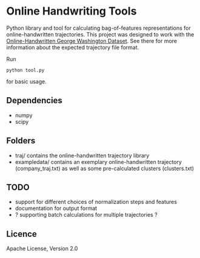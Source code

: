 # Online Handwriting Tools

Python library and tool for calculating bag-of-features representations for online-handwritten trajectories. This project was designed to work with the [Online-Handwritten George Washington Dataset]. See there for more information about the expected trajectory file format.

Run
```
python tool.py
```
for basic usage.

## Dependencies
* numpy
* scipy

## Folders
* traj/ contains the online-handwritten trajectory library
* exampledata/ contains an exemplary online-handwritten trajectory (company_traj.txt) as well as some pre-calculated clusters (clusters.txt)

## TODO
* support for different choices of normalization steps and features
* documentation for output format
* ? supporting batch calculations for multiple trajectories ?

## Licence
Apache License, Version 2.0

[//]: #

   [Online-Handwritten George Washington Dataset]: <https://github.com/cwiep/gw-online-dataset>
